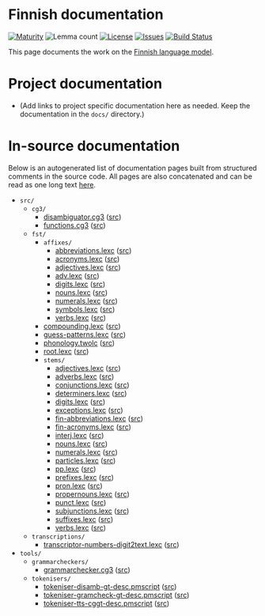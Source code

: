 # Finnish documentation

[![Maturity](https://img.shields.io/endpoint?url=https%3A%2F%2Fraw.githubusercontent.com%2Fgiellalt%2Flang-fin%2Fgh-pages%2Fmaturity.json)](https://giellalt.github.io/MaturityClassification.html)
![Lemma count](https://img.shields.io/endpoint?url=https%3A%2F%2Fraw.githubusercontent.com%2Fgiellalt%2Flang-fin%2Fgh-pages%2Flemmacount.json)
[![License](https://img.shields.io/github/license/giellalt/lang-fin)](https://github.com/giellalt/lang-fin/blob/main/LICENSE)
[![Issues](https://img.shields.io/github/issues/giellalt/lang-fin)](https://github.com/giellalt/lang-fin/issues)
[![Build Status](https://divvun-tc.giellalt.org/api/github/v1/repository/giellalt/lang-fin/main/badge.svg)](https://github.com/giellalt/lang-fin/actions)

This page documents the work on the [Finnish language model](http://github.com/giellalt/lang-fin). 

# Project documentation

* (Add links to project specific documentation here as needed. Keep the documentation in the `docs/` directory.)

# In-source documentation

Below is an autogenerated list of documentation pages built from structured comments in the source code. All pages are also concatenated and can be read as one long text [here](fin.md).

* `src/`
    * `cg3/`
        * [disambiguator.cg3](src-cg3-disambiguator.cg3.html) ([src](https://github.com/giellalt/lang-fin/blob/main/src/cg3/disambiguator.cg3))
        * [functions.cg3](src-cg3-functions.cg3.html) ([src](https://github.com/giellalt/lang-fin/blob/main/src/cg3/functions.cg3))
    * `fst/`
        * `affixes/`
            * [abbreviations.lexc](src-fst-affixes-abbreviations.lexc.html) ([src](https://github.com/giellalt/lang-fin/blob/main/src/fst/affixes/abbreviations.lexc))
            * [acronyms.lexc](src-fst-affixes-acronyms.lexc.html) ([src](https://github.com/giellalt/lang-fin/blob/main/src/fst/affixes/acronyms.lexc))
            * [adjectives.lexc](src-fst-affixes-adjectives.lexc.html) ([src](https://github.com/giellalt/lang-fin/blob/main/src/fst/affixes/adjectives.lexc))
            * [adv.lexc](src-fst-affixes-adv.lexc.html) ([src](https://github.com/giellalt/lang-fin/blob/main/src/fst/affixes/adv.lexc))
            * [digits.lexc](src-fst-affixes-digits.lexc.html) ([src](https://github.com/giellalt/lang-fin/blob/main/src/fst/affixes/digits.lexc))
            * [nouns.lexc](src-fst-affixes-nouns.lexc.html) ([src](https://github.com/giellalt/lang-fin/blob/main/src/fst/affixes/nouns.lexc))
            * [numerals.lexc](src-fst-affixes-numerals.lexc.html) ([src](https://github.com/giellalt/lang-fin/blob/main/src/fst/affixes/numerals.lexc))
            * [symbols.lexc](src-fst-affixes-symbols.lexc.html) ([src](https://github.com/giellalt/lang-fin/blob/main/src/fst/affixes/symbols.lexc))
            * [verbs.lexc](src-fst-affixes-verbs.lexc.html) ([src](https://github.com/giellalt/lang-fin/blob/main/src/fst/affixes/verbs.lexc))
        * [compounding.lexc](src-fst-compounding.lexc.html) ([src](https://github.com/giellalt/lang-fin/blob/main/src/fst/compounding.lexc))
        * [guess-patterns.lexc](src-fst-guess-patterns.lexc.html) ([src](https://github.com/giellalt/lang-fin/blob/main/src/fst/guess-patterns.lexc))
        * [phonology.twolc](src-fst-phonology.twolc.html) ([src](https://github.com/giellalt/lang-fin/blob/main/src/fst/phonology.twolc))
        * [root.lexc](src-fst-root.lexc.html) ([src](https://github.com/giellalt/lang-fin/blob/main/src/fst/root.lexc))
        * `stems/`
            * [adjectives.lexc](src-fst-stems-adjectives.lexc.html) ([src](https://github.com/giellalt/lang-fin/blob/main/src/fst/stems/adjectives.lexc))
            * [adverbs.lexc](src-fst-stems-adverbs.lexc.html) ([src](https://github.com/giellalt/lang-fin/blob/main/src/fst/stems/adverbs.lexc))
            * [conjunctions.lexc](src-fst-stems-conjunctions.lexc.html) ([src](https://github.com/giellalt/lang-fin/blob/main/src/fst/stems/conjunctions.lexc))
            * [determiners.lexc](src-fst-stems-determiners.lexc.html) ([src](https://github.com/giellalt/lang-fin/blob/main/src/fst/stems/determiners.lexc))
            * [digits.lexc](src-fst-stems-digits.lexc.html) ([src](https://github.com/giellalt/lang-fin/blob/main/src/fst/stems/digits.lexc))
            * [exceptions.lexc](src-fst-stems-exceptions.lexc.html) ([src](https://github.com/giellalt/lang-fin/blob/main/src/fst/stems/exceptions.lexc))
            * [fin-abbreviations.lexc](src-fst-stems-fin-abbreviations.lexc.html) ([src](https://github.com/giellalt/lang-fin/blob/main/src/fst/stems/fin-abbreviations.lexc))
            * [fin-acronyms.lexc](src-fst-stems-fin-acronyms.lexc.html) ([src](https://github.com/giellalt/lang-fin/blob/main/src/fst/stems/fin-acronyms.lexc))
            * [interj.lexc](src-fst-stems-interj.lexc.html) ([src](https://github.com/giellalt/lang-fin/blob/main/src/fst/stems/interj.lexc))
            * [nouns.lexc](src-fst-stems-nouns.lexc.html) ([src](https://github.com/giellalt/lang-fin/blob/main/src/fst/stems/nouns.lexc))
            * [numerals.lexc](src-fst-stems-numerals.lexc.html) ([src](https://github.com/giellalt/lang-fin/blob/main/src/fst/stems/numerals.lexc))
            * [particles.lexc](src-fst-stems-particles.lexc.html) ([src](https://github.com/giellalt/lang-fin/blob/main/src/fst/stems/particles.lexc))
            * [pp.lexc](src-fst-stems-pp.lexc.html) ([src](https://github.com/giellalt/lang-fin/blob/main/src/fst/stems/pp.lexc))
            * [prefixes.lexc](src-fst-stems-prefixes.lexc.html) ([src](https://github.com/giellalt/lang-fin/blob/main/src/fst/stems/prefixes.lexc))
            * [pron.lexc](src-fst-stems-pron.lexc.html) ([src](https://github.com/giellalt/lang-fin/blob/main/src/fst/stems/pron.lexc))
            * [propernouns.lexc](src-fst-stems-propernouns.lexc.html) ([src](https://github.com/giellalt/lang-fin/blob/main/src/fst/stems/propernouns.lexc))
            * [punct.lexc](src-fst-stems-punct.lexc.html) ([src](https://github.com/giellalt/lang-fin/blob/main/src/fst/stems/punct.lexc))
            * [subjunctions.lexc](src-fst-stems-subjunctions.lexc.html) ([src](https://github.com/giellalt/lang-fin/blob/main/src/fst/stems/subjunctions.lexc))
            * [suffixes.lexc](src-fst-stems-suffixes.lexc.html) ([src](https://github.com/giellalt/lang-fin/blob/main/src/fst/stems/suffixes.lexc))
            * [verbs.lexc](src-fst-stems-verbs.lexc.html) ([src](https://github.com/giellalt/lang-fin/blob/main/src/fst/stems/verbs.lexc))
    * `transcriptions/`
        * [transcriptor-numbers-digit2text.lexc](src-transcriptions-transcriptor-numbers-digit2text.lexc.html) ([src](https://github.com/giellalt/lang-fin/blob/main/src/transcriptions/transcriptor-numbers-digit2text.lexc))
* `tools/`
    * `grammarcheckers/`
        * [grammarchecker.cg3](tools-grammarcheckers-grammarchecker.cg3.html) ([src](https://github.com/giellalt/lang-fin/blob/main/tools/grammarcheckers/grammarchecker.cg3))
    * `tokenisers/`
        * [tokeniser-disamb-gt-desc.pmscript](tools-tokenisers-tokeniser-disamb-gt-desc.pmscript.html) ([src](https://github.com/giellalt/lang-fin/blob/main/tools/tokenisers/tokeniser-disamb-gt-desc.pmscript))
        * [tokeniser-gramcheck-gt-desc.pmscript](tools-tokenisers-tokeniser-gramcheck-gt-desc.pmscript.html) ([src](https://github.com/giellalt/lang-fin/blob/main/tools/tokenisers/tokeniser-gramcheck-gt-desc.pmscript))
        * [tokeniser-tts-cggt-desc.pmscript](tools-tokenisers-tokeniser-tts-cggt-desc.pmscript.html) ([src](https://github.com/giellalt/lang-fin/blob/main/tools/tokenisers/tokeniser-tts-cggt-desc.pmscript))
